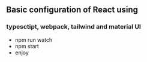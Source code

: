 <h2>Basic configuration of React using</h2>
<h3>typesctipt, webpack, tailwind and material UI</h3>
<ul>
  <li>npm run watch</li>
  <li>npm start</li>
  <li>enjoy</li>
</ul>  
